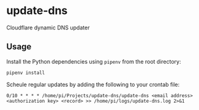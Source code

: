 # update-dns

Cloudflare dynamic DNS updater

## Usage

Install the Python dependencies using `pipenv` from the root directory:

```bash
pipenv install
```

Scheule regular updates by adding the following to your crontab file:

```
0/10 * * * * /home/pi/Projects/update-dns/update-dns <email address> <authorization key> <record> >> /home/pi/logs/update-dns.log 2>&1
```
